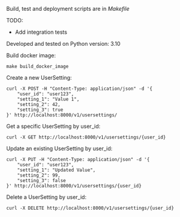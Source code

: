 Build, test and deployment scripts are in *Makefile*

TODO:
* Add integration tests

Developed and tested on Python version: 3.10

Build docker image:

```
make build_docker_image
```

Create a new UserSetting:
```
curl -X POST -H "Content-Type: application/json" -d '{
    "user_id": "user123",
    "setting_1": "Value 1",
    "setting_2": 42,
    "setting_3": true
}' http://localhost:8000/v1/usersettings/
```

Get a specific UserSetting by user_id:
```
curl -X GET http://localhost:8000/v1/usersettings/{user_id}
```

Update an existing UserSetting by user_id:
```
curl -X PUT -H "Content-Type: application/json" -d '{
    "user_id": "user123",
    "setting_1": "Updated Value",
    "setting_2": 99,
    "setting_3": false
}' http://localhost:8000/v1/usersettings/{user_id}
```

Delete a UserSetting by user_id:
```
curl -X DELETE http://localhost:8000/v1/usersettings/{user_id}
```
